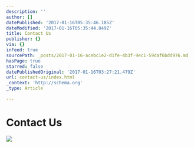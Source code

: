 ```yaml
---
description: ''
author: []
datePublished: '2017-01-16T05:35:46.185Z'
dateModified: '2017-01-16T05:35:44.849Z'
title: Contact Us
publisher: {}
via: {}
inFeed: true
sourcePath: _posts/2017-01-16-acebc1e2-d1fe-4b3f-9ec1-59daf6bdd976.md
hasPage: true
starred: false
datePublishedOriginal: '2017-01-16T03:27:21.479Z'
url: contact-us/index.html
_context: 'http://schema.org'
_type: Article

---
```

# **Contact Us**
![](https://the-grid-user-content.s3-us-west-2.amazonaws.com/bf9cee81-27a4-4099-b907-995bbfc342a9.jpg)